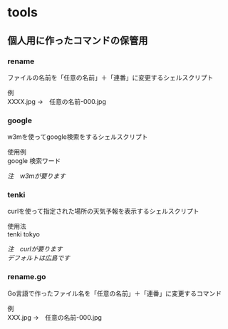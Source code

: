# tools
## 個人用に作ったコマンドの保管用

### rename  
ファイルの名前を「任意の名前」＋「連番」に変更するシェルスクリプト  

例  
XXXX.jpg →　任意の名前-000.jpg  

### google  
w3mを使ってgoogle検索をするシェルスクリプト  

使用例  
google 検索ワード  

_注　w3mが要ります_  

### tenki  
curlを使って指定された場所の天気予報を表示するシェルスクリプト  

使用法  
tenki tokyo

_注　curlが要ります_  
_デフォルトは広島です_  

### rename.go  
Go言語で作ったファイル名を「任意の名前」＋「連番」に変更するコマンド  

例  
XXX.jpg →　任意の名前-000.jpg  


